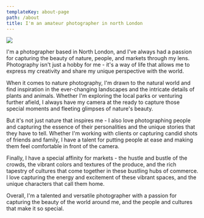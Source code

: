 ```yaml
---
templateKey: about-page
path: /about
title: I'm an amateur photographer in north London
---
```

![](/img/img_20230315_105312.jpg)

I'm a photographer based in North London, and I've always had a passion for capturing the beauty of nature, people, and markets through my lens. Photography isn't just a hobby for me - it's a way of life that allows me to express my creativity and share my unique perspective with the world.

When it comes to nature photography, I'm drawn to the natural world and find inspiration in the ever-changing landscapes and the intricate details of plants and animals. Whether I'm exploring the local parks or venturing further afield, I always have my camera at the ready to capture those special moments and fleeting glimpses of nature's beauty.

But it's not just nature that inspires me - I also love photographing people and capturing the essence of their personalities and the unique stories that they have to tell. Whether I'm working with clients or capturing candid shots of friends and family, I have a talent for putting people at ease and making them feel comfortable in front of the camera.

Finally, I have a special affinity for markets - the hustle and bustle of the crowds, the vibrant colors and textures of the produce, and the rich tapestry of cultures that come together in these bustling hubs of commerce. I love capturing the energy and excitement of these vibrant spaces, and the unique characters that call them home.

Overall, I'm a talented and versatile photographer with a passion for capturing the beauty of the world around me, and the people and cultures that make it so special.